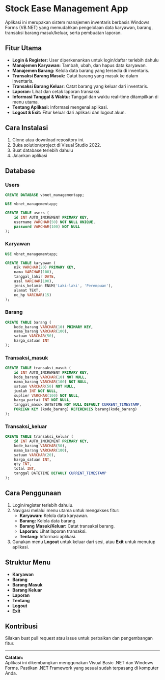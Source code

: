 # Stock Ease Management App

Aplikasi ini merupakan sistem manajemen inventaris berbasis Windows Forms (VB.NET) yang memudahkan pengelolaan data karyawan, barang, transaksi barang masuk/keluar, serta pembuatan laporan.

## Fitur Utama

- **Login & Register:** User diperkenankan untuk login/daftar terlebih dahulu
- **Manajemen Karyawan:** Tambah, ubah, dan hapus data karyawan.
- **Manajemen Barang:** Kelola data barang yang tersedia di inventaris.
- **Transaksi Barang Masuk:** Catat barang yang masuk ke dalam inventaris.
- **Transaksi Barang Keluar:** Catat barang yang keluar dari inventaris.
- **Laporan:** Lihat dan cetak laporan transaksi.
- **Informasi Tanggal & Waktu:** Tanggal dan waktu real-time ditampilkan di menu utama.
- **Tentang Aplikasi:** Informasi mengenai aplikasi.
- **Logout & Exit:** Fitur keluar dari aplikasi dan logout akun.

## Cara Instalasi

1. Clone atau download repository ini.
2. Buka solution/project di Visual Studio 2022.
3. Buat database terlebih dahulu
4. Jalankan aplikasi

## Database
### Users

```sql
CREATE DATABASE vbnet_managementapp;

USE vbnet_managementapp;

CREATE TABLE users (
    id INT AUTO_INCREMENT PRIMARY KEY,
    username VARCHAR(50) NOT NULL UNIQUE,
    password VARCHAR(100) NOT NULL
);
```

### Karyawan

```sql
USE vbnet_managementapp;

CREATE TABLE karyawan (
    nik VARCHAR(20) PRIMARY KEY,
    nama VARCHAR(100),
    tanggal_lahir DATE,
    asal VARCHAR(100),
    jenis_kelamin ENUM('Laki-laki', 'Perempuan'),
    alamat TEXT,
    no_hp VARCHAR(15)
);
```

### Barang
```sql
CREATE TABLE barang (
    kode_barang VARCHAR(10) PRIMARY KEY,
    nama_barang VARCHAR(100),
    satuan VARCHAR(50),
    harga_satuan INT
);
```

### Transaksi_masuk
```sql
CREATE TABLE transaksi_masuk (
    id INT AUTO_INCREMENT PRIMARY KEY,
    kode_barang VARCHAR(10) NOT NULL,
    nama_barang VARCHAR(100) NOT NULL,
    satuan VARCHAR(50) NOT NULL,
    jumlah INT NOT NULL,
    suplier VARCHAR(100) NOT NULL,
    harga_partai INT NOT NULL,
    tanggal_masuk DATETIME NOT NULL DEFAULT CURRENT_TIMESTAMP,
    FOREIGN KEY (kode_barang) REFERENCES barang(kode_barang)
);
```
### Transaksi_keluar
```sql
CREATE TABLE transaksi_keluar (
    id INT AUTO_INCREMENT PRIMARY KEY,
    kode_barang VARCHAR(50),
    nama_barang VARCHAR(100),
    satuan VARCHAR(20),
    harga_satuan INT,
    qty INT,
    total INT,
    tanggal DATETIME DEFAULT CURRENT_TIMESTAMP
);
```


## Cara Penggunaan

1. Login/register terlebih dahulu.
2. Navigasi melalui menu utama untuk mengakses fitur:
   - **Karyawan:** Kelola data karyawan.
   - **Barang:** Kelola data barang.
   - **Barang Masuk/Keluar:** Catat transaksi barang.
   - **Laporan:** Lihat laporan transaksi.
   - **Tentang:** Informasi aplikasi.
3. Gunakan menu **Logout** untuk keluar dari sesi, atau **Exit** untuk menutup aplikasi.

## Struktur Menu

- **Karyawan**
- **Barang**
- **Barang Masuk**
- **Barang Keluar**
- **Laporan**
- **Tentang**
- **Logout**
- **Exit**

## Kontribusi

Silakan buat pull request atau issue untuk perbaikan dan pengembangan fitur.

---

**Catatan:**  
Aplikasi ini dikembangkan menggunakan Visual Basic .NET dan Windows Forms. Pastikan .NET Framework yang sesuai sudah terpasang di komputer Anda.
